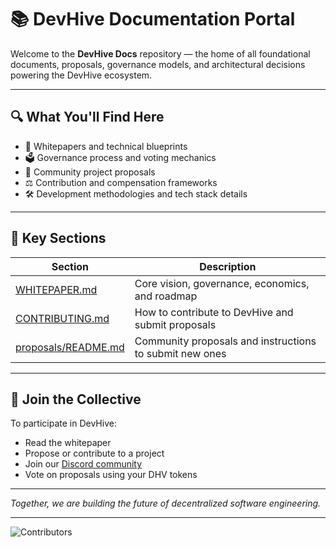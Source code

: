 # 📚 DevHive Documentation Portal

Welcome to the **DevHive Docs** repository — the home of all foundational documents, proposals, governance models, and architectural decisions powering the DevHive ecosystem.

---

## 🔍 What You'll Find Here

- 🧠 Whitepapers and technical blueprints
- 🗳 Governance process and voting mechanics
- 📜 Community project proposals
- ⚖️ Contribution and compensation frameworks
- 🛠 Development methodologies and tech stack details

---

## 📄 Key Sections

| Section | Description |
|---------|-------------|
| [WHITEPAPER.md](./WHITEPAPER.md.txt) | Core vision, governance, economics, and roadmap |
| [CONTRIBUTING.md](./CONTRIBUTING.md) | How to contribute to DevHive and submit proposals |
| [proposals/README.md](./proposals/README.md) | Community proposals and instructions to submit new ones |


---

## 🤝 Join the Collective

To participate in DevHive:
- Read the whitepaper
- Propose or contribute to a project
- Join our [Discord community](https://discord.gg/c3gfBAF7PS)
- Vote on proposals using your DHV tokens

---

_Together, we are building the future of decentralized software engineering._

---

![Contributors](https://contrib.rocks/image?repo=DevHiveDAO/docs)
